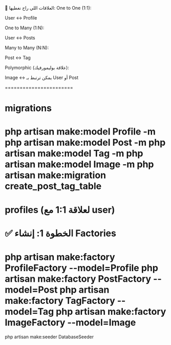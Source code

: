 🎯 العلاقات اللي راح نغطيها:
One to One (1:1):

User ↔ Profile

One to Many (1:N):

User ↔ Posts

Many to Many (N:N):

Post ↔ Tag

Polymorphic (علاقة بوليمورفيك):

Image ↔ يمكن ترتبط بـ User أو Post

=======================

# migrations
php artisan make:model Profile -m
php artisan make:model Post -m
php artisan make:model Tag -m
php artisan make:model Image -m
php artisan make:migration create_post_tag_table
=====================

profiles (لعلاقة 1:1 مع user) 
====================

# ✅ الخطوة 1: إنشاء Factories

php artisan make:factory ProfileFactory --model=Profile
php artisan make:factory PostFactory --model=Post
php artisan make:factory TagFactory --model=Tag
php artisan make:factory ImageFactory --model=Image
===========

php artisan make:seeder DatabaseSeeder
